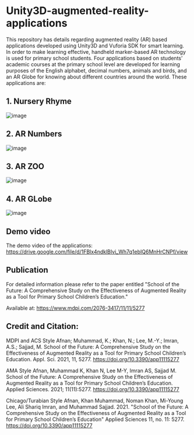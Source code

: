 # Unity3D-augmented-reality-applications
This repository has details regarding augmented reality (AR) based applications developed using Unity3D and Vuforia SDK for smart learning.
In order to make learning effective, handheld marker-based AR technology is used for primary school students. Four applications based on students’ academic courses at the primary school level are developed for learning purposes of the English alphabet, decimal numbers, animals and birds, and an AR Globe for knowing about different countries around the world.
These applications are:

## 1. Nursery Rhyme
   ![image](https://github.com/Afnankhn/Unity3D-augmented-reality-applications/assets/55242810/dba09181-3593-4b62-bcbd-4a750ef2fb2d)


## 2. AR Numbers
   ![image](https://github.com/Afnankhn/Unity3D-augmented-reality-applications/assets/55242810/39bebfda-7cdc-410d-a26b-091708d7f987)


## 3. AR ZOO
   ![image](https://github.com/Afnankhn/Unity3D-augmented-reality-applications/assets/55242810/d5a631dc-b902-413e-9300-03c29f7d772e)


## 4. AR GLobe
   ![image](https://github.com/Afnankhn/Unity3D-augmented-reality-applications/assets/55242810/d22593d3-d481-496d-8683-3fd361da22d9)


## Demo video
The demo video of the applications: https://drive.google.com/file/d/1FBlx4ndklBIvi_Wh7q1ebIQ6MnHrCNPf/view

## Publication
For detailed information please refer to the paper entitled "School of the Future: A Comprehensive Study on the Effectiveness of Augmented Reality as a Tool for Primary School Children’s Education."

Available at: https://www.mdpi.com/2076-3417/11/11/5277


## Credit and Citation:

MDPI and ACS Style
Afnan; Muhammad, K.; Khan, N.; Lee, M.-Y.; Imran, A.S.; Sajjad, M. School of the Future: A Comprehensive Study on the Effectiveness of Augmented Reality as a Tool for Primary School Children’s Education. Appl. Sci. 2021, 11, 5277. https://doi.org/10.3390/app11115277


AMA Style
Afnan, Muhammad K, Khan N, Lee M-Y, Imran AS, Sajjad M. School of the Future: A Comprehensive Study on the Effectiveness of Augmented Reality as a Tool for Primary School Children’s Education. Applied Sciences. 2021; 11(11):5277. https://doi.org/10.3390/app11115277


Chicago/Turabian Style
Afnan, Khan Muhammad, Noman Khan, Mi-Young Lee, Ali Shariq Imran, and Muhammad Sajjad. 2021. "School of the Future: A Comprehensive Study on the Effectiveness of Augmented Reality as a Tool for Primary School Children’s Education" Applied Sciences 11, no. 11: 5277. https://doi.org/10.3390/app11115277

